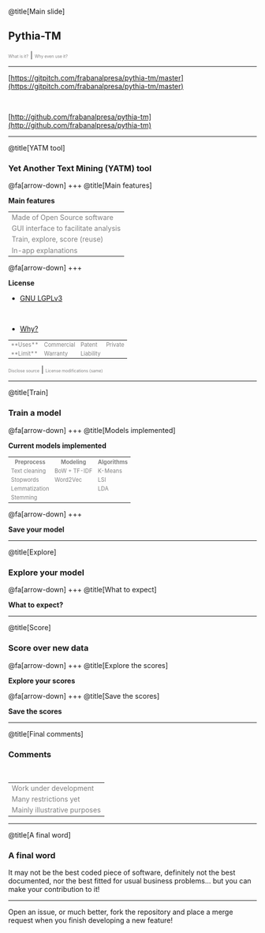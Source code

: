 @title[Main slide]

## Pythia-TM

<span style="font-size:0.6em; color:gray">What is it?</span> |
<span style="font-size:0.6em; color:gray">Why even use it?</span>

---

[https://gitpitch.com/frabanalpresa/pythia-tm/master](https://gitpitch.com/frabanalpresa/pythia-tm/master)

<br>

[http://github.com/frabanalpresa/pythia-tm](http://github.com/frabanalpresa/pythia-tm)

---
@title[YATM tool]

### Yet Another Text Mining (YATM) tool



@fa[arrow-down]
+++
@title[Main features]

**Main features**

<table style="color:gray; font-size:1em">
  <tr>
    <td>Made of Open Source software</td>
  </tr>
  <tr class="fragment">
    <td>GUI interface to facilitate analysis</td>
  </tr>
  <tr class="fragment">
    <td>Train, explore, score (reuse)</td>
  </tr>
  <tr class="fragment">
    <td>In-app explanations</td>
  </tr>
</table>


@fa[arrow-down]
+++

**License**

- [GNU LGPLv3](https://www.gnu.org/licenses/lgpl-3.0.en.html)

<br>

- [Why?](https://choosealicense.com/licenses/lgpl-3.0/)

<table style="color:gray; font-size:0.8em">
  <tr>
    <td>**Uses**</td>
    <td>Commercial</td>
    <td>Patent</td>
    <td>Private</td>
  </tr>
  <tr class="fragment">
    <td>**Limit**</td>
    <td>Warranty</td>
    <td>Liability</td>
    <td></td>
  </tr>
</table>

<span style="font-size:0.6em; color:gray">Disclose source</span> |
<span style="font-size:0.6em; color:gray">License modifications (same)</span>

---
@title[Train]

### Train a model



@fa[arrow-down]
+++
@title[Models implemented]

**Current models implemented**

<table style="color:gray; font-size:0.8em">
  <tr>
    <th>Preprocess</th>
    <th>Modeling</th>
    <th>Algorithms</th>
  </tr>
  <tr class="fragment">
    <td>Text cleaning</td>
    <td>BoW + TF-IDF</td>
    <td>K-Means</td>
  </tr>
  <tr class="fragment">
    <td>Stopwords</td>
    <td>Word2Vec</td>
    <td>LSI</td>
  </tr>
  <tr class="fragment">
    <td>Lemmatization</td>
    <td></td>
    <td>LDA</td>
  </tr>
  <tr class="fragment">
    <td>Stemming</td>
    <td></td>
    <td></td>
  </tr>
</table>


@fa[arrow-down]
+++

**Save your model**



---
@title[Explore]

### Explore your model


@fa[arrow-down]
+++
@title[What to expect]

**What to expect?**



---
@title[Score]

### Score over new data


@fa[arrow-down]
+++
@title[Explore the scores]

**Explore your scores**


@fa[arrow-down]
+++
@title[Save the scores]

**Save the scores**


---
@title[Final comments]

### Comments

<br>

<table style="color:gray; font-size:1em">
  <tr>
    <td>Work under development</td>
  </tr>
  <tr class="fragment">
    <td>Many restrictions yet</td>
  </tr>
  <tr class="fragment">
    <td>Mainly illustrative purposes</td>
  </tr>
</table>

---
@title[A final word]

### A final word

It may not be the best coded piece of software, definitely not the best documented, nor the best fitted for usual business problems... but you can make your contribution to it!

<hr>

Open an issue, or much better, fork the repository and place a merge request when you finish developing a new feature!
